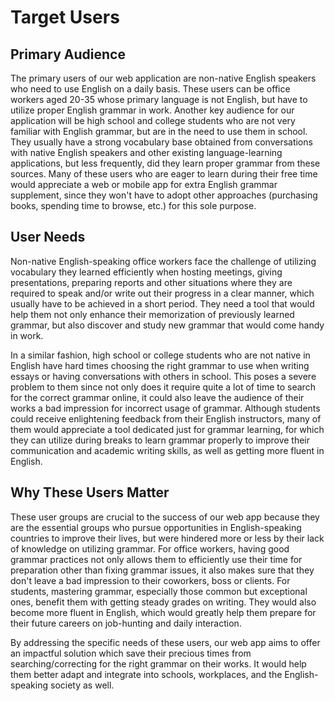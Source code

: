# Target Users

## Primary Audience

The primary users of our web application are non-native English speakers who need to use English on a daily basis. These users can be office workers aged 20-35 whose primary language is not English, but have to utilize proper English grammar in work. Another key audience for our application will be high school and college students who are not very familiar with English grammar, but are in the need to use them in school. They usually have a strong vocabulary base obtained from conversations with native English speakers and other existing language-learning applications, but less frequently, did they learn proper grammar from these sources. Many of these users who are eager to learn during their free time would appreciate a web or mobile app for extra English grammar supplement, since they won't have to adopt other approaches (purchasing books, spending time to browse, etc.) for this sole purpose.

## User Needs

Non-native English-speaking office workers face the challenge of utilizing vocabulary they learned efficiently when hosting meetings, giving presentations, preparing reports and other situations where they are required to speak and/or write out their progress in a clear manner, which usually have to be achieved in a short period. They need a tool that would help them not only enhance their memorization of previously learned grammar, but also discover and study new grammar that would come handy in work.

In a similar fashion, high school or college students who are not native in English have hard times choosing the right grammar to use when writing essays or having conversations with others in school. This poses a severe problem to them since not only does it require quite a lot of time to search for the correct grammar online, it could also leave the audience of their works a bad impression for incorrect usage of grammar. Although students could receive enlightening feedback from their English instructors, many of them would appreciate a tool dedicated just for grammar learning, for which they can utilize during breaks to learn grammar properly to improve their communication and academic writing skills, as well as getting more fluent in English.

## Why These Users Matter

These user groups are crucial to the success of our web app because they are the essential groups who pursue opportunities in English-speaking countries to improve their lives, but were hindered more or less by their lack of knowledge on utilizing grammar. For office workers, having good grammar practices not only allows them to efficiently use their time for preparation other than fixing grammar issues, it also makes sure that they don't leave a bad impression to their coworkers, boss or clients. For students, mastering grammar, especially those common but exceptional ones, benefit them with getting steady grades on writing. They would also become more fluent in English, which would greatly help them prepare for their future careers on job-hunting and daily interaction.

By addressing the specific needs of these users, our web app aims to offer an impactful solution which save their precious times from searching/correcting for the right grammar on their works. It would help them better adapt and integrate into schools, workplaces, and the English-speaking society as well.
